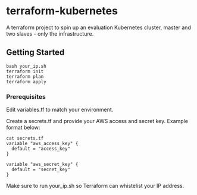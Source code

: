 # terraform-kubernetes

A terraform project to spin up an evaluation Kubernetes cluster, master and two slaves - only the infrastructure.

## Getting Started

```
bash your_ip.sh
terraform init
terraform plan
terraform apply
```

### Prerequisites

Edit variables.tf to match your environment.

Create a secrets.tf and provide your AWS access and secret key. Example format below:
```
cat secrets.tf
variable "aws_access_key" {
  default = "access_key"
}

variable "aws_secret_key" {
  default = "secret_key"
}
```

Make sure to run your_ip.sh so Terraform can whistelist your IP address.
